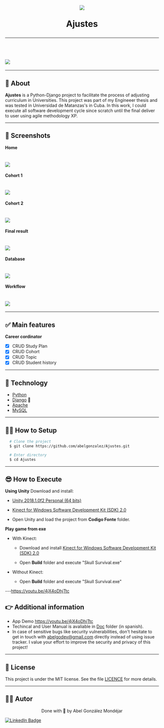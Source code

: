 <h1 align="center">
  <img 
    src="./Doc/home.jpg"
  />
  <p>Ajustes </p>
</h1>

---

<br>

<h1>
  <img 
    src="./Doc/demo.gif"
  />
</h1>

---
## 🧾 About
**Ajustes** is a Python-Django project to facilitate the process of adjusting curriculum in Universities. This project was part of my Engineeer thesis and was tested in Universidad de Matanzas's in Cuba. In this work, I could execute all software development cycle since scratch until the final deliver to user using agile methodology XP.

---
## 🧾 Screenshots
**Home**
<h1>
  <img 
    src="./Doc/home.jpg"
  />
</h1>

**Cohort 1**
<h1>
  <img 
    src="./Doc/cohort.jpg"
  />
</h1>

**Cohort 2**
<h1>
  <img 
    src="./Doc/cohort2.jpg"
  />
</h1>

**Final result**
<h1>
  <img 
    src="./Doc/finalResult.jpg"
  />
</h1>

**Database**
<h1>
  <img 
    src="./Doc/database.jpg"
  />
</h1>

**Workflow**
<h1>
  <img 
    src="./Doc/workflow.jpg"
  />
</h1>


---
## ✅ Main features
**Career cordinator**
- [x] CRUD Study Plan
- [x] CRUD Cohort
- [x] CRUD Topic
- [x] CRUD Student history

---
## 🔧 Technology

- [Python](https://www.python.org/) 
- [Django](https://www.djangoproject.com/) 💚
- [Apache](https://httpd.apache.org/)
- [MySQL](https://www.mysql.com/)

---
## 👨‍💻 How to Setup

```bash
  # Clone the project
  $ git clone https://github.com/abelgonzalez/Ajustes.git
```
```bash
  # Enter directory
  $ cd Ajustes
```

---
## 😎 How to Execute

**Using Unity**
Download and install:

 - [Unity 2018.1.0f2 Personal (64 bits)](https://unity3d.com/pt/unity/whats-new/unity-2018.1.0)

 - [Kinect for Windows Software Development Kit (SDK) 2.0](https://www.microsoft.com/en-us/download/details.aspx?id=44561)

- Open Unity and load the project from **Codigo Fonte** folder.

**Play game from exe**
* With Kinect:
  - Download and install [Kinect for Windows Software Development Kit (SDK) 2.0](https://www.microsoft.com/en-us/download/details.aspx?id=44561)

  - Open **Build** folder and execute "Skull Survival.exe"

* Without Kinect: 
  - Open **Build** folder and execute "Skull Survival.exe"

---https://youtu.be/4jX4oDhjTtc
## 👉 Additional information
* App Demo https://youtu.be/4jX4oDhjTtc
* Techincal and User Manual is avaliable in [Doc](https://github.com/abelgonzalez/Ajustes/tree/main/Doc) folder (in spanish).
* In case of sensitive bugs like security vulnerabilities, don't hesitate to get in touch with abelgodev@gmail.com directly instead of using issue tracker. I value your effort to improve the security and privacy of this project!

---
## 📝 License

This project is under the MIT license. See the file <a href="https://github.com/abelgonzalez/Ajustes/LICENSE">LICENCE</a> for more details.

---
## 🧑‍💻 Autor
<p align="center">Done with 💙 by Abel González Mondéjar</p>


[![LinkedIn Badge](https://img.shields.io/badge/-Abel_González_Mondéjar-blue?style=flat-square&logo=Linkedin&logoColor=white&link=https://www.linkedin.com/in/abelgonzalezmondejar/)](https://www.linkedin.com/in/abelgonzalezmondejar/)
